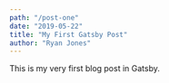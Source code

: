 ```yaml
---
path: "/post-one"
date: "2019-05-22"
title: "My First Gatsby Post"
author: "Ryan Jones"
---
```


This is my very first blog post in Gatsby.